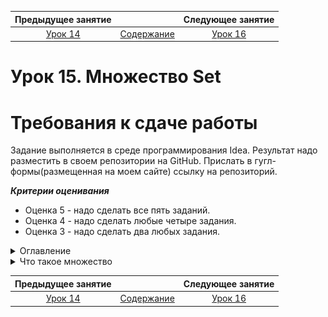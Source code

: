 Предыдущее занятие |         &nbsp;          | Следующее занятие
:----------------:|:-----------------------:|:----------------:
[Урок 14](LESSON14.MD) | [Содержание](README.MD) | [Урок 16](LESSON16.md)

# Урок 15. Множество Set

# Требования к сдаче работы

Задание выполняется в среде программирования Idea. Результат надо разместить в своем репозитории на GitHub.
Прислать в гугл-формы(размещенная на моем сайте) ссылку на репозиторий.

***Критерии оценивания***

* Оценка 5 - надо сделать все пять заданий.
* Оценка 4 - надо сделать любые четыре задания.
* Оценка 3 - надо сделать два любых задания.

<details>
<summary>
Оглавление
</summary>

# Оглавление

1. [Устройство хеш-таблицы. Реализация HashMap](#устройство-хеш-таблицы-реализация-hashmap)
   

</details>

<details>
<summary>Что такое множество</summary>

# Что такое множество

Для решения некоторых задач бывает важно, чтобы в наборе данных не содержалось 
повторяющихся элементов.

Представьте себе рассеянного коллекционера книг, который частенько забывает, 
что у него уже есть какое-то 
издание, и покупает точно такое же ещё раз. Если ему понадобится узнать,
сколько уникальных книг, без дубликатов,
хранится в его библиотеке, то с этим ему поможет особая структура данных, 
которая называется множество, или `Set`.

![img.png](img.png)

В этом уроке мы расскажем, 
как устроены множества, какие проблемы они решают и чем отличаются от списков.


## Что такое множество

**Множество** (анл. _set_) — это коллекция, в которой содержатся неупорядоченные
уникальные элементы. 

Иерархия классов, относящихся к множеству, устроена по принципу, 
похожему на другие коллекции в Java: есть базовый интерфейс `Set` 
и несколько его реализаций — `HashSet`, `LinkedHashSet` и `TreeSet`. 

![img_1.png](img_1.png)

</details>

Предыдущее занятие |         &nbsp;          | Следующее занятие
:----------------:|:-----------------------:|:----------------:
[Урок 14](LESSON14.MD) | [Содержание](README.MD) | [Урок 16](LESSON16.MD)